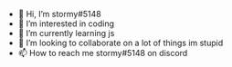 - 👋 Hi, I’m stormy#5148
- 👀 I’m interested in coding
- 🌱 I’m currently learning js 
- 💞️ I’m looking to collaborate on a lot of things im stupid 
- 📫 How to reach me stormy#5148 on discord

<!---
erihen7227/erihen7227 is a ✨ special ✨ repository because its `README.md` (this file) appears on your GitHub profile.
You can click the Preview link to take a look at your changes.
--->
